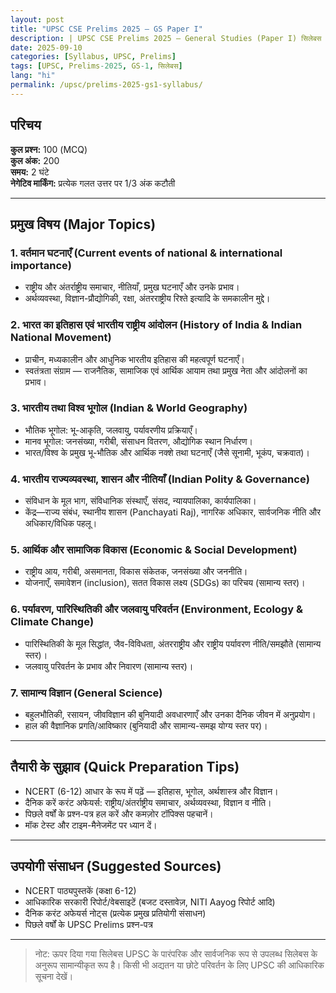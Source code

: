 ```yaml
---
layout: post
title: "UPSC CSE Prelims 2025 — GS Paper I"
description: | UPSC CSE Prelims 2025 — General Studies (Paper I) सिलेबस
date: 2025-09-10
categories: [Syllabus, UPSC, Prelims]
tags: [UPSC, Prelims-2025, GS-1, सिलेबस]
lang: "hi"
permalink: /upsc/prelims-2025-gs1-syllabus/
---
```


## परिचय  
**कुल प्रश्न:** 100 (MCQ)  
**कुल अंक:** 200  
**समय:** 2 घंटे  
**नेगेटिव मार्किंग:** प्रत्येक गलत उत्तर पर 1/3 अंक कटौती

---

## प्रमुख विषय (Major Topics)

### 1. वर्तमान घटनाएँ (Current events of national & international importance)
- राष्ट्रीय और अंतर्राष्ट्रीय समाचार, नीतियाँ, प्रमुख घटनाएँ और उनके प्रभाव।  
- अर्थव्यवस्था, विज्ञान-प्रौद्योगिकी, रक्षा, अंतरराष्ट्रीय रिश्ते इत्यादि के समकालीन मुद्दे।

### 2. भारत का इतिहास एवं भारतीय राष्ट्रीय आंदोलन (History of India & Indian National Movement)
- प्राचीन, मध्यकालीन और आधुनिक भारतीय इतिहास की महत्वपूर्ण घटनाएँ।  
- स्वतंत्रता संग्राम — राजनैतिक, सामाजिक एवं आर्थिक आयाम तथा प्रमुख नेता और आंदोलनों का प्रभाव।

### 3. भारतीय तथा विश्व भूगोल (Indian & World Geography)
- भौतिक भूगोल: भू-आकृति, जलवायु, पर्यावरणीय प्रक्रियाएँ।  
- मानव भूगोल: जनसंख्या, गरीबी, संसाधन वितरण, औद्योगिक स्थान निर्धारण।  
- भारत/विश्व के प्रमुख भू-भौतिक और आर्थिक नक्शे तथा घटनाएँ (जैसे सूनामी, भूकंप, चक्रवात)।

### 4. भारतीय राज्यव्यवस्था, शासन और नीतियाँ (Indian Polity & Governance)
- संविधान के मूल भाग, संविधानिक संस्थाएँ, संसद, न्यायपालिका, कार्यपालिका।  
- केंद्र—राज्य संबंध, स्थानीय शासन (Panchayati Raj), नागरिक अधिकार, सार्वजनिक नीति और अधिकार/विधिक पहलू।

### 5. आर्थिक और सामाजिक विकास (Economic & Social Development)
- राष्ट्रीय आय, गरीबी, असमानता, विकास संकेतक, जनसंख्या और जननीति।  
- योजनाएँ, समावेशन (inclusion), सतत विकास लक्ष्य (SDGs) का परिचय (सामान्य स्तर)।

### 6. पर्यावरण, पारिस्थितिकी और जलवायु परिवर्तन (Environment, Ecology & Climate Change)
- पारिस्थितिकी के मूल सिद्धांत, जैव-विविधता, अंतरराष्ट्रीय और राष्ट्रीय पर्यावरण नीति/समझौते (सामान्य स्तर)।  
- जलवायु परिवर्तन के प्रभाव और निवारण (सामान्य स्तर)।

### 7. सामान्य विज्ञान (General Science)
- बहुलभौतिकी, रसायन, जीवविज्ञान की बुनियादी अवधारणाएँ और उनका दैनिक जीवन में अनुप्रयोग।  
- हाल की वैज्ञानिक प्रगति/आविष्कार (बुनियादी और सामान्य-समझ योग्य स्तर पर)।

---

## तैयारी के सुझाव (Quick Preparation Tips)
- NCERT (6-12) आधार के रूप में पढ़ें — इतिहास, भूगोल, अर्थशास्त्र और विज्ञान।  
- दैनिक करें करंट अफेयर्स: राष्ट्रीय/अंतर्राष्ट्रीय समाचार, अर्थव्यवस्था, विज्ञान व नीति।  
- पिछले वर्षों के प्रश्न-पत्र हल करें और कमज़ोर टॉपिक्स पहचानें।  
- मॉक टेस्ट और टाइम-मैनेजमेंट पर ध्यान दें।

---

## उपयोगी संसाधन (Suggested Sources)
- NCERT पाठ्यपुस्तकें (कक्षा 6-12)  
- आधिकारिक सरकारी रिपोर्ट/वेबसाइटें (बजट दस्तावेज़, NITI Aayog रिपोर्ट आदि)  
- दैनिक करंट अफेयर्स नोट्स (प्रत्येक प्रमुख प्रतियोगी संसाधन)  
- पिछले वर्षों के UPSC Prelims प्रश्न-पत्र

---

> नोट: ऊपर दिया गया सिलेबस UPSC के पारंपरिक और सार्वजनिक रूप से उपलब्ध सिलेबस के अनुरूप सामान्यीकृत रूप है। किसी भी अद्यतन या छोटे परिवर्तन के लिए UPSC की आधिकारिक सूचना देखें।
